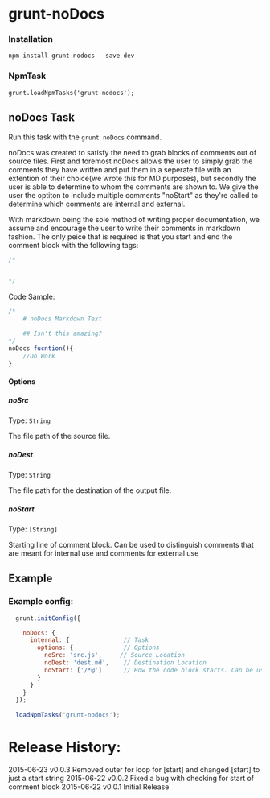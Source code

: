 # grunt-noDocs

### Installation 

```
npm install grunt-nodocs --save-dev
```

### NpmTask

```
grunt.loadNpmTasks('grunt-nodocs');
```

## noDocs Task
Run this task with the `grunt noDocs` command.

noDocs was created to satisfy the need to grab blocks of comments out of source files. First and foremost noDocs allows the user to simply grab the comments they have written and put them in a seperate file with an extention of their choice(we wrote this for MD purposes), but secondly the user is able to determine to whom the comments are shown to. We give the user the optiton to include multiple comments "noStart" as they're called to determine which comments are internal and external.

With markdown being the sole method of writing proper documentation, we assume and encourage the user to write their comments in markdown fashion. The only peice that is required is that you start and end the comment block with the following tags:

```js
/*


*/
```

Code Sample:

```js
/*
	# noDocs Markdown Text

	## Isn't this amazing?
*/
noDocs fucntion(){
	//Do Work
}
```


#### Options

##### noSrc
Type: `String`

The file path of the source file.

##### noDest
Type: `String`

The file path for the destination of the output file.

##### noStart
Type: `[String]`

Starting line of comment block. Can be used to distinguish comments that are meant for internal use and comments for external use

## Example

### Example config:

```js
  grunt.initConfig({

    noDocs: {
      internal: {               // Task
        options: {              // Options
          noSrc: 'src.js',     // Source Location
          noDest: 'dest.md',    // Destination Location
          noStart: ['/*@']      // How the code block starts. Can be used to distinguish between internal and external comments
        }
      }
    }
  });
  
  loadNpmTasks('grunt-nodocs');
```

# Release History:
2015-06-23 v0.0.3 Removed outer for loop for [start] and changed [start] to just a start string
2015-06-22 v0.0.2 Fixed a bug with checking for start of comment block 
2015-06-22 v0.0.1 Initial Release
